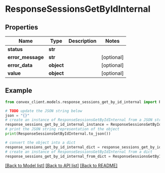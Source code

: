 # ResponseSessionsGetByIdInternal


## Properties

Name | Type | Description | Notes
------------ | ------------- | ------------- | -------------
**status** | **str** |  | 
**error_message** | **str** |  | [optional] 
**error_data** | **object** |  | [optional] 
**value** | **object** |  | [optional] 

## Example

```python
from convex_client.models.response_sessions_get_by_id_internal import ResponseSessionsGetByIdInternal

# TODO update the JSON string below
json = "{}"
# create an instance of ResponseSessionsGetByIdInternal from a JSON string
response_sessions_get_by_id_internal_instance = ResponseSessionsGetByIdInternal.from_json(json)
# print the JSON string representation of the object
print(ResponseSessionsGetByIdInternal.to_json())

# convert the object into a dict
response_sessions_get_by_id_internal_dict = response_sessions_get_by_id_internal_instance.to_dict()
# create an instance of ResponseSessionsGetByIdInternal from a dict
response_sessions_get_by_id_internal_from_dict = ResponseSessionsGetByIdInternal.from_dict(response_sessions_get_by_id_internal_dict)
```
[[Back to Model list]](../README.md#documentation-for-models) [[Back to API list]](../README.md#documentation-for-api-endpoints) [[Back to README]](../README.md)



